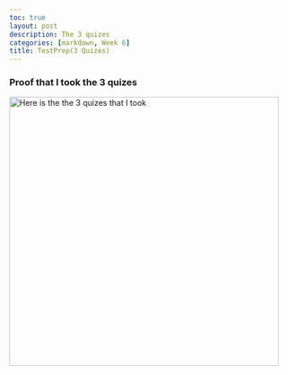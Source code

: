 ```yaml
---
toc: true
layout: post
description: The 3 quizes
categories: [markdown, Week 6]
title: TestPrep(3 Quizes)
---
```


### Proof that I took the 3 quizes
<img src='{{ "/images/logo.png" | relative_url }}' width='480' alt='Here is the the 3 quizes that I took'>
